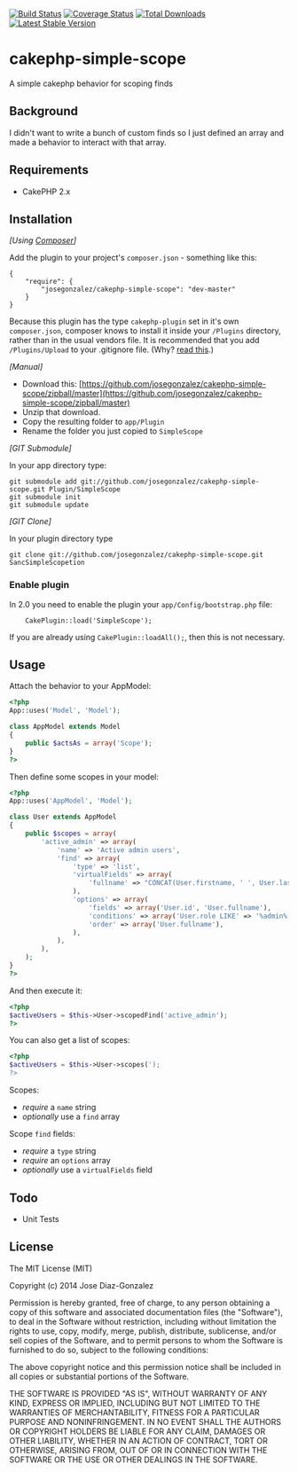[![Build Status](https://travis-ci.org/josegonzalez/cakephp-simple-scope.png?branch=master)](https://travis-ci.org/josegonzalez/cakephp-simple-scope) [![Coverage Status](https://coveralls.io/repos/josegonzalez/cakephp-simple-scope/badge.png?branch=master)](https://coveralls.io/r/josegonzalez/cakephp-simple-scope?branch=master) [![Total Downloads](https://poser.pugx.org/josegonzalez/cakephp-simple-scope/d/total.png)](https://packagist.org/packages/josegonzalez/cakephp-simple-scope) [![Latest Stable Version](https://poser.pugx.org/josegonzalez/cakephp-simple-scope/v/stable.png)](https://packagist.org/packages/josegonzalez/cakephp-simple-scope)

# cakephp-simple-scope

A simple cakephp behavior for scoping finds

## Background

I didn't want to write a bunch of custom finds so I just defined an array and made a behavior to interact with that array.

## Requirements

* CakePHP 2.x

## Installation

_[Using [Composer](http://getcomposer.org/)]_

Add the plugin to your project's `composer.json` - something like this:

	{
		"require": {
			"josegonzalez/cakephp-simple-scope": "dev-master"
		}
	}

Because this plugin has the type `cakephp-plugin` set in it's own `composer.json`, composer knows to install it inside your `/Plugins` directory, rather than in the usual vendors file. It is recommended that you add `/Plugins/Upload` to your .gitignore file. (Why? [read this](http://getcomposer.org/doc/faqs/should-i-commit-the-dependencies-in-my-vendor-directory.md).)

_[Manual]_

* Download this: [https://github.com/josegonzalez/cakephp-simple-scope/zipball/master](https://github.com/josegonzalez/cakephp-simple-scope/zipball/master)
* Unzip that download.
* Copy the resulting folder to `app/Plugin`
* Rename the folder you just copied to `SimpleScope`

_[GIT Submodule]_

In your app directory type:

	git submodule add git://github.com/josegonzalez/cakephp-simple-scope.git Plugin/SimpleScope
	git submodule init
	git submodule update

_[GIT Clone]_

In your plugin directory type

	git clone git://github.com/josegonzalez/cakephp-simple-scope.git SancSimpleScopetion

### Enable plugin

In 2.0 you need to enable the plugin your `app/Config/bootstrap.php` file:

		CakePlugin::load('SimpleScope');

If you are already using `CakePlugin::loadAll();`, then this is not necessary.

## Usage

Attach the behavior to your AppModel:

```php
<?php
App::uses('Model', 'Model');

class AppModel extends Model
{
    public $actsAs = array('Scope');
}
?>
```

Then define some scopes in your model:

```php
<?php
App::uses('AppModel', 'Model');

class User extends AppModel
{
    public $scopes = array(
        'active_admin' => array(
            'name' => 'Active admin users',
            'find' => array(
                'type' => 'list',
                'virtualFields' => array(
                    'fullname' => "CONCAT(User.firstname, ' ', User.lastname)"
                ),
                'options' => array(
                    'fields' => array('User.id', 'User.fullname'),
                    'conditions' => array('User.role LIKE' => '%admin%'),
                    'order' => array('User.fullname'),
                ),
            ),
        ),
    );
}
?>
```

And then execute it:

```php
<?php
$activeUsers = $this->User->scopedFind('active_admin');
?>
```

You can also get a list of scopes:

```php
<?php
$activeUsers = $this->User->scopes(');
?>
```

Scopes:

- *require* a `name` string
- *optionally* use a `find` array

Scope `find` fields:

- *require* a `type` string
- *require* an `options` array
- *optionally* use a `virtualFields` field

## Todo

* Unit Tests

## License

The MIT License (MIT)

Copyright (c) 2014 Jose Diaz-Gonzalez

Permission is hereby granted, free of charge, to any person obtaining a copy
of this software and associated documentation files (the "Software"), to deal
in the Software without restriction, including without limitation the rights
to use, copy, modify, merge, publish, distribute, sublicense, and/or sell
copies of the Software, and to permit persons to whom the Software is
furnished to do so, subject to the following conditions:

The above copyright notice and this permission notice shall be included in
all copies or substantial portions of the Software.

THE SOFTWARE IS PROVIDED "AS IS", WITHOUT WARRANTY OF ANY KIND, EXPRESS OR
IMPLIED, INCLUDING BUT NOT LIMITED TO THE WARRANTIES OF MERCHANTABILITY,
FITNESS FOR A PARTICULAR PURPOSE AND NONINFRINGEMENT. IN NO EVENT SHALL THE
AUTHORS OR COPYRIGHT HOLDERS BE LIABLE FOR ANY CLAIM, DAMAGES OR OTHER
LIABILITY, WHETHER IN AN ACTION OF CONTRACT, TORT OR OTHERWISE, ARISING FROM,
OUT OF OR IN CONNECTION WITH THE SOFTWARE OR THE USE OR OTHER DEALINGS IN
THE SOFTWARE.
